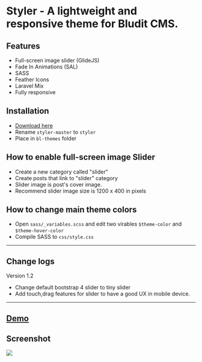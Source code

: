 # Styler - A lightweight and responsive theme for Bludit CMS.

## Features
- Full-screen image slider (GlideJS)
- Fade In Animations (SAL)
- SASS
- Feather Icons
- Laravel Mix
- Fully responsive

## Installation
- [Download here](https://github.com/ronaldaug/styler/archive/master.zip)
- Rename `styler-master` to `styler`
- Place in `bl-themes` folder


## How to enable full-screen image Slider
- Create a new category called "slider"
- Create posts that link to "slider" category
- Slider image is post's cover image.
- Recommend slider image size is 1200 x 400 in pixels


## How to change main theme colors
- Open `sass/_variables.scss` and edit two virables `$theme-color` and `$theme-hover-color`
- Compile SASS to `css/style.css`

-----

## Change logs

Version 1.2
- Change default bootstrap 4 slider to tiny slider
- Add touch,drag features for slider to have a good UX in mobile device.

--- 

 ## <a target="_blank" href="http://staging.mipropia.com">Demo</a>

 ## Screenshot
 
 <a target="_blank" href="http://staging.mipropia.com">
    <img src="https://user-images.githubusercontent.com/33022876/84876329-19637280-b0ad-11ea-9b0e-02922082e54e.jpg">
 </a>
